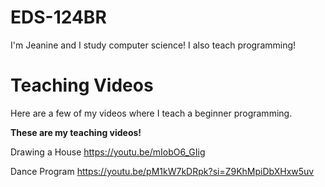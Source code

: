 # EDS-124BR
I'm Jeanine and I study computer science! I also teach programming!
# Teaching Videos
Here are a few of my videos where I teach a beginner programming.

**These are my teaching videos!**

Drawing a House
https://youtu.be/mIobO6_GIig

Dance Program
https://youtu.be/pM1kW7kDRpk?si=Z9KhMpiDbXHxw5uv
